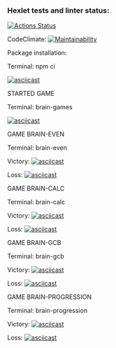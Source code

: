 ### Hexlet tests and linter status:
[![Actions Status](https://github.com/Vyacheslavorlov777/frontend-project-44/actions/workflows/hexlet-check.yml/badge.svg)](https://github.com/Vyacheslavorlov777/frontend-project-44/actions)

CodeClimate:
[![Maintainability](https://api.codeclimate.com/v1/badges/773a547dc186dbd10d96/maintainability)](https://codeclimate.com/github/Vyacheslavorlov777/frontend-project-44/maintainability)

Package installation:

Terminal: npm ci

[![asciicast](https://asciinema.org/a/row4FHmeOEiX2yTaar9VEnqCf.svg)](https://asciinema.org/a/row4FHmeOEiX2yTaar9VEnqCf)


STARTED GAME

Terminal: brain-games

[![asciicast](https://asciinema.org/a/ivzCPpyy2ts65poWQy3VEWjD8.svg)](https://asciinema.org/a/ivzCPpyy2ts65poWQy3VEWjD8)


GAME BRAIN-EVEN

Terminal: brain-even

Victory:
[![asciicast](https://asciinema.org/a/ZN1N1Op2H7VzsghuXvEezkjIN.svg)](https://asciinema.org/a/ZN1N1Op2H7VzsghuXvEezkjIN)

Loss:
[![asciicast](https://asciinema.org/a/49m9HKQk8VdxshzIPl7dWvosV.svg)](https://asciinema.org/a/49m9HKQk8VdxshzIPl7dWvosV)


GAME BRAIN-CALC

Terminal: brain-calc

Victory:
[![asciicast](https://asciinema.org/a/bsLoUhSzYZQUZ3y4TGlHHOj7j.svg)](https://asciinema.org/a/bsLoUhSzYZQUZ3y4TGlHHOj7j)

Loss:
[![asciicast](https://asciinema.org/a/xdeN3UxhosGxNyHSVV3hf7lX6.svg)](https://asciinema.org/a/xdeN3UxhosGxNyHSVV3hf7lX6)


GAME BRAIN-GCB

Terminal: brain-gcb

Victory:
[![asciicast](https://asciinema.org/a/RqQZViuS3TEwwhyDokyH0acMX.svg)](https://asciinema.org/a/RqQZViuS3TEwwhyDokyH0acMX)

Loss:
[![asciicast](https://asciinema.org/a/1ARaMlj7qtfgX0wFi6DIwgzJn.svg)](https://asciinema.org/a/1ARaMlj7qtfgX0wFi6DIwgzJn) 


GAME BRAIN-PROGRESSION

Terminal: brain-progression

Victory:
[![asciicast](https://asciinema.org/a/sEpTXU6YnaZpfZIUgB7LE0lbM.svg)](https://asciinema.org/a/sEpTXU6YnaZpfZIUgB7LE0lbM)

Loss:
[![asciicast](https://asciinema.org/a/ZzzyHhyx8ar149RMCe8p2QNNW.svg)](https://asciinema.org/a/ZzzyHhyx8ar149RMCe8p2QNNW)